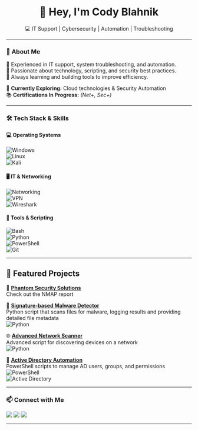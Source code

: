 <h1 align="center">👋 Hey, I'm Cody Blahnik</h1>  
<p align="center">
  💻 IT Support | Cybersecurity | Automation | Troubleshooting  


---

### 🚀 **About Me**  
🔹 Experienced in IT support, system troubleshooting, and automation.  
🔹 Passionate about technology, scripting, and security best practices.  
🔹 Always learning and building tools to improve efficiency.  

📌 **Currently Exploring:** Cloud technologies & Security Automation  
📚 **Certifications In Progress:** _(Net+, Sec+)_  

---

### 🛠️ **Tech Stack & Skills**  

#### 💻 **Operating Systems**  
![Windows](https://img.shields.io/badge/Windows-0078D6?style=flat&logo=windows&logoColor=white)  
![Linux](https://img.shields.io/badge/Linux-FCC624?style=flat&logo=linux&logoColor=black)  
![Kali](https://img.shields.io/badge/Kali_Linux-557C94?style=flat&logo=kalilinux&logoColor=white)  

#### 🖥️ **IT & Networking**  
![Networking](https://img.shields.io/badge/Networking-0078D6?style=flat&logo=cisco&logoColor=white)  
![VPN](https://img.shields.io/badge/VPN-Security-green?style=flat&logo=wireguard&logoColor=white)  
![Wireshark](https://img.shields.io/badge/Wireshark-1679A7?style=flat&logo=wireshark&logoColor=white)  

#### 🔧 **Tools & Scripting**  
![Bash](https://img.shields.io/badge/Bash-4EAA25?style=flat&logo=gnu-bash&logoColor=white)  
![Python](https://img.shields.io/badge/Python-3776AB?style=flat&logo=python&logoColor=white)  
![PowerShell](https://img.shields.io/badge/PowerShell-5391FE?style=flat&logo=powershell&logoColor=white)  
![Git](https://img.shields.io/badge/Git-F05032?style=flat&logo=git&logoColor=white)  

---

## 📌 **Featured Projects**  

👻 **[Phantom Security Solutions](https://github.com/Phantom-Security-Solutions/Phantom-Security-Solutions?tab=readme-ov-file)**  
Check out the NMAP report  

🐛 **[Signature-based Malware Detector](https://github.com/Cody354/ops401code/blob/main/ops-401d12:Challenge33.py)**  
Python script that scans files for malware, logging results and providing detailed file metadata  
![Python](https://img.shields.io/badge/Python-3776AB?style=flat&logo=python&logoColor=white)

🌐 **[Advanced Network Scanner](https://github.com/Cody354/ops401code/blob/main/ops-401d12%3AChallenge12NetworkSecurityToolwithScapyPart2.py)**  
Advanced script for discovering devices on a network  
![Python](https://img.shields.io/badge/Python-3776AB?style=flat&logo=python&logoColor=white)

🏢 **[Active Directory Automation](https://github.com/Cody354/opschallenge301/blob/main/class13.ps1)**  
PowerShell scripts to manage AD users, groups, and permissions  
![PowerShell](https://img.shields.io/badge/PowerShell-5391FE?style=flat&logo=powershell&logoColor=white)  
![Active Directory](https://img.shields.io/badge/Active%20Directory-0082FC?style=flat&logo=microsoft&logoColor=white)

---

### 📫 **Connect with Me**  
<a href="mailto:Cody.blahnik@gmial.com"><img src="https://img.shields.io/badge/Email-D14836?style=for-the-badge&logo=gmail&logoColor=white"></a>
<a href="https://linkedin.com/in/cody-blahnik-/"><img src="https://img.shields.io/badge/LinkedIn-0077B5?style=for-the-badge&logo=linkedin&logoColor=white"></a>
<a href="https://github.com/Cody354"><img src="https://img.shields.io/badge/GitHub-181717?style=for-the-badge&logo=github&logoColor=white"></a>

---
</p>
